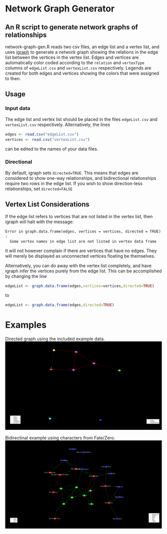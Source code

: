 # Network Graph Generator
## An R script to generate network graphs of relationships

network-graph-gen.R reads two csv files, an edge list and a vertex list,
and uses [igraph](http://igraph.org/) to generate a network graph
showing the relations in the edge list between the vertices in the vertex list.
Edges and vertices are automatically color coded according to the
`relation` and `vertexType` columns of
`edgeList.csv` and `vertexList.csv` respectively.
Legends are created for both edges and vertices showing the colors
that were assigned to then.

## Usage
### Input data
The edge list and vertex list should be placed in the files
`edgeList.csv` and `vertexList.csv` respectively.
Alternatively, the lines
```R
edges <- read.csv("edgeList.csv")
vertices <- read.csv("vertexList.csv")
```
can be edited to the names of your data files.

### Directional
By default, igraph sets `directed=TRUE`.
This means that edges are considered to show one-way relationships,
and bidirectional relationships require two rows in the edge list.
If you wish to show direction-less relationships, set `directed=FALSE`

## Vertex List Considerations
If the edge list refers to vertices that are not listed in the vertex list,
then igraph will halt with the message:
```
Error in graph.data.frame(edges, vertices = vertices, directed = TRUE) :
  Some vertex names in edge list are not listed in vertex data frame
```
It will not however complain if there are vertices that have no edges.
They will merely be displayed as unconnected vertices floating be themselves.

Alternatively, you can do away with the vertex list completely,
and have igraph infer the vertices purely from the edge list.
This can be accomplished by changing the line
``` R
edgeList <- graph.data.frame(edges,vertices=vertices,directed=TRUE)
```
to
``` R
edgeList <- graph.data.frame(edges,directed=TRUE)
```

# Examples
Directed graph using the included example data.
![Alice and Bob - key exchange](examples/alice-bob.png)

Bidirectinal example using characters from Fate/Zero.
![Fate/Zero character relationships](examples/fate-zero-characters-relations.png)
